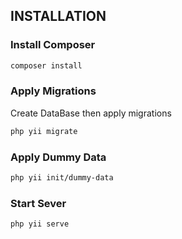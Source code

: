 INSTALLATION
------------

### Install Composer
```bash
composer install
```

### Apply Migrations
Create DataBase then apply migrations 
```bash
php yii migrate
```

### Apply Dummy Data
```bash
php yii init/dummy-data
```


### Start Sever
```bash
php yii serve
```


